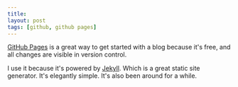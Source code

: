```yaml
---
title:
layout: post
tags: [github, github pages]
---
```

[GitHub Pages](https://pages.github.com/) is a great way to get started with a blog because it's free, and all changes are visible in version control.

I use it because it's powered by [Jekyll](https://jekyllrb.com/). Which is a great static site generator. It's elegantly simple. It's also been around for a while.
